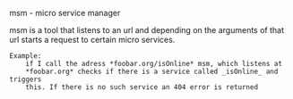 msm - micro service manager

msm is a tool that listens to an url and depending on the arguments of that url
starts a request to certain micro services. 

	Example:
		if I call the adress *foobar.org/isOnline* msm, which listens at
		*foobar.org* checks if there is a service called _isOnline_ and triggers
		this. If there is no such service an 404 error is returned

